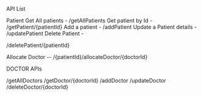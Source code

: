 API List

Patient
Get All patients - /getAllPatients
Get patient by Id - /getPatient/{patientId}
Add a patient - /addPatient
Update a Patient details - /updatePatient
Delete Patient - 

/deletePatient/{patientId}

Allocate Doctor -- /{patientId}/allocateDoctor/{doctorId}

DOCTOR APIs

/getAllDoctors
/getDoctor/{doctorId}
/addDoctor
/updateDoctor
/deleteDoctor/{doctorId}
